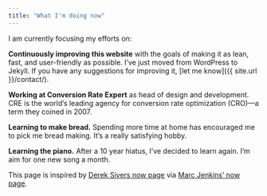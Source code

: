 ```yaml
---
title: "What I'm doing now"
---
```


I am currently focusing my efforts on:

**Continuously improving this website** with the goals of making it as lean, fast, and user-friendly as possible. I’ve just moved from WordPress to Jekyll. If you have any suggestions for improving it, [let me know]({{ site.url }}/contact/).

**Working at Conversion Rate Expert** as head of design and development. CRE is the world’s leading agency for conversion rate optimization (CRO)—a term they coined in 2007.

**Learning to make bread.** Spending more time at home has encouraged me to pick me bread making. It’s a really satisfying hobby.

**Learning the piano.** After a 10 year hiatus, I’ve decided to learn again. I’m aim for one new song a month.

This page is inspired by [Derek Sivers now page](https://sivers.org/nowff) via [Marc Jenkins’ now page](https://marcjenkins.co.uk/now/).
